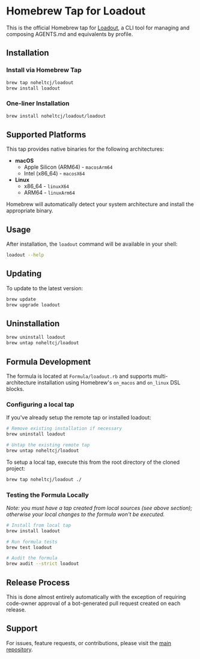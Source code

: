 # Homebrew Tap for Loadout

This is the official Homebrew tap for [Loadout](https://github.com/noheltcj/loadout), a CLI tool for managing and composing AGENTS.md and equivalents by profile.

## Installation

### Install via Homebrew Tap

```bash
brew tap noheltcj/loadout
brew install loadout
```

### One-liner Installation

```bash
brew install noheltcj/loadout/loadout
```

## Supported Platforms

This tap provides native binaries for the following architectures:

- **macOS**
  - Apple Silicon (ARM64) - `macosArm64`
  - Intel (x86_64) - `macosX64`
- **Linux**
  - x86_64 - `linuxX64`
  - ARM64 - `linuxArm64`

Homebrew will automatically detect your system architecture and install the appropriate binary.

## Usage

After installation, the `loadout` command will be available in your shell:

```bash
loadout --help
```

## Updating

To update to the latest version:

```bash
brew update
brew upgrade loadout
```

## Uninstallation

```bash
brew uninstall loadout
brew untap noheltcj/loadout
```

## Formula Development

The formula is located at `Formula/loadout.rb` and supports multi-architecture installation using Homebrew's `on_macos` and `on_linux` DSL blocks.

### Configuring a local tap

If you've already setup the remote tap or installed loadout:

```bash
# Remove existing installation if necessary
brew uninstall loadout

# Untap the existing remote tap
brew untap noheltcj/loadout
```

To setup a local tap, execute this from the root directory of the cloned project:

```bash
brew tap noheltcj/loadout ./
```

### Testing the Formula Locally

_Note: you must have a tap created from local sources (see above section); otherwise your local changes to the formula won't be executed._

```bash
# Install from local tap
brew install loadout

# Run formula tests
brew test loadout

# Audit the formula
brew audit --strict loadout
```

## Release Process

This is done almost entirely automatically with the exception of requiring code-owner approval of a bot-generated pull request created on each release.

## Support

For issues, feature requests, or contributions, please visit the [main repository](https://github.com/noheltcj/loadout).
